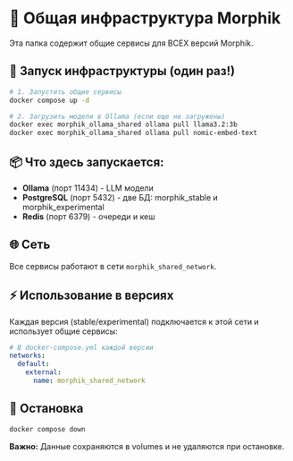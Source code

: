 # 🔧 Общая инфраструктура Morphik

Эта папка содержит общие сервисы для ВСЕХ версий Morphik.

## 🚀 Запуск инфраструктуры (один раз!)

```bash
# 1. Запустить общие сервисы
docker compose up -d

# 2. Загрузить модели в Ollama (если еще не загружены)
docker exec morphik_ollama_shared ollama pull llama3.2:3b
docker exec morphik_ollama_shared ollama pull nomic-embed-text
```

## 📦 Что здесь запускается:

- **Ollama** (порт 11434) - LLM модели
- **PostgreSQL** (порт 5432) - две БД: morphik_stable и morphik_experimental
- **Redis** (порт 6379) - очереди и кеш

## 🌐 Сеть

Все сервисы работают в сети `morphik_shared_network`.

## ⚡ Использование в версиях

Каждая версия (stable/experimental) подключается к этой сети и использует общие сервисы:

```yaml
# В docker-compose.yml каждой версии
networks:
  default:
    external:
      name: morphik_shared_network
```

## 🛑 Остановка

```bash
docker compose down
```

**Важно:** Данные сохраняются в volumes и не удаляются при остановке.